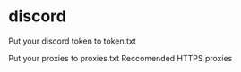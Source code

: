 # discord
Put your discord token to token.txt

Put your proxies to proxies.txt
Reccomended HTTPS proxies
